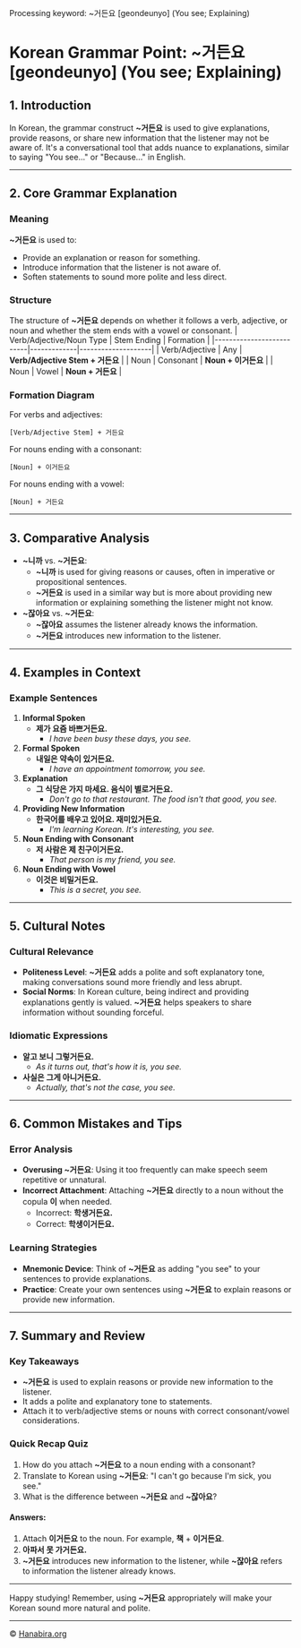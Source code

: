 Processing keyword: ~거든요 [geondeunyo] (You see; Explaining)
# Korean Grammar Point: ~거든요 [geondeunyo] (You see; Explaining)

## 1. Introduction
In Korean, the grammar construct **~거든요** is used to give explanations, provide reasons, or share new information that the listener may not be aware of. It's a conversational tool that adds nuance to explanations, similar to saying "You see..." or "Because..." in English.

---
## 2. Core Grammar Explanation
### Meaning
**~거든요** is used to:
- Provide an explanation or reason for something.
- Introduce information that the listener is not aware of.
- Soften statements to sound more polite and less direct.
### Structure
The structure of **~거든요** depends on whether it follows a verb, adjective, or noun and whether the stem ends with a vowel or consonant.
| Verb/Adjective/Noun Type | Stem Ending | Formation          |
|--------------------------|-------------|--------------------|
| Verb/Adjective           | Any         | **Verb/Adjective Stem + 거든요** |
| Noun                     | Consonant   | **Noun + 이거든요** |
| Noun                     | Vowel       | **Noun + 거든요**   |
### Formation Diagram
For verbs and adjectives:
```
[Verb/Adjective Stem] + 거든요
```
For nouns ending with a consonant:
```
[Noun] + 이거든요
```
For nouns ending with a vowel:
```
[Noun] + 거든요
```
---
## 3. Comparative Analysis
- **~니까** vs. **~거든요**:
  - **~니까** is used for giving reasons or causes, often in imperative or propositional sentences.
  - **~거든요** is used in a similar way but is more about providing new information or explaining something the listener might not know.
- **~잖아요** vs. **~거든요**:
  - **~잖아요** assumes the listener already knows the information.
  - **~거든요** introduces new information to the listener.
---
## 4. Examples in Context
### Example Sentences
1. **Informal Spoken**
   - **제가 요즘 바쁘거든요.**
     - _I have been busy these days, you see._
2. **Formal Spoken**
   - **내일은 약속이 있거든요.**
     - _I have an appointment tomorrow, you see._
3. **Explanation**
   - **그 식당은 가지 마세요. 음식이 별로거든요.**
     - _Don't go to that restaurant. The food isn't that good, you see._
4. **Providing New Information**
   - **한국어를 배우고 있어요. 재미있거든요.**
     - _I'm learning Korean. It's interesting, you see._
5. **Noun Ending with Consonant**
   - **저 사람은 제 친구이거든요.**
     - _That person is my friend, you see._
6. **Noun Ending with Vowel**
   - **이것은 비밀거든요.**
     - _This is a secret, you see._
---
## 5. Cultural Notes
### Cultural Relevance
- **Politeness Level**: **~거든요** adds a polite and soft explanatory tone, making conversations sound more friendly and less abrupt.
- **Social Norms**: In Korean culture, being indirect and providing explanations gently is valued. **~거든요** helps speakers to share information without sounding forceful.
### Idiomatic Expressions
- **알고 보니 그렇거든요.**
  - _As it turns out, that's how it is, you see._
- **사실은 그게 아니거든요.**
  - _Actually, that's not the case, you see._
---
## 6. Common Mistakes and Tips
### Error Analysis
- **Overusing ~거든요**: Using it too frequently can make speech seem repetitive or unnatural.
- **Incorrect Attachment**: Attaching **~거든요** directly to a noun without the copula **이** when needed.
  - Incorrect: **학생거든요.**
  - Correct: **학생이거든요.**
### Learning Strategies
- **Mnemonic Device**: Think of **~거든요** as adding "you see" to your sentences to provide explanations.
- **Practice**: Create your own sentences using **~거든요** to explain reasons or provide new information.
---
## 7. Summary and Review
### Key Takeaways
- **~거든요** is used to explain reasons or provide new information to the listener.
- It adds a polite and explanatory tone to statements.
- Attach it to verb/adjective stems or nouns with correct consonant/vowel considerations.
### Quick Recap Quiz
1. How do you attach **~거든요** to a noun ending with a consonant?
2. Translate to Korean using **~거든요**: "I can't go because I'm sick, you see."
3. What is the difference between **~거든요** and **~잖아요**?
#### Answers:
1. Attach **이거든요** to the noun. For example, **책** + **이거든요**.
2. **아파서 못 가거든요.**
3. **~거든요** introduces new information to the listener, while **~잖아요** refers to information the listener already knows.
---
Happy studying! Remember, using **~거든요** appropriately will make your Korean sound more natural and polite.

---
© [Hanabira.org](https://hanabira.org)
